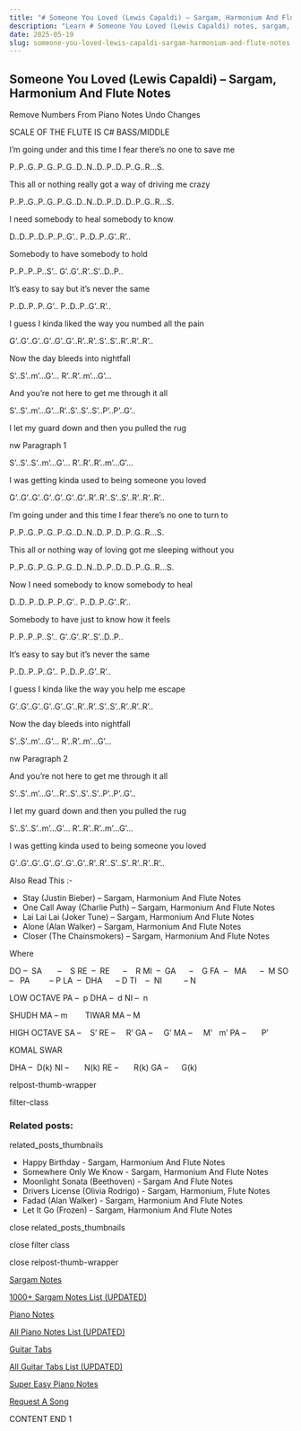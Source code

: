 ```yaml
---
title: "# Someone You Loved (Lewis Capaldi) – Sargam, Harmonium And Flute Notes"
description: "Learn # Someone You Loved (Lewis Capaldi) notes, sargam, harmonium notations and flute notes. Easy step-by-step tutorial for beginners."
date: 2025-05-19
slug: someone-you-loved-lewis-capaldi-sargam-harmonium-and-flute-notes
---
```


## Someone You Loved (Lewis Capaldi) – Sargam, Harmonium And Flute Notes

Remove Numbers From Piano Notes
Undo Changes

SCALE OF THE FLUTE IS C# BASS/MIDDLE

I’m going under and this time I fear there’s no one to save me

P..P..G..P..G..P..G..D..N..D..P..D..P..G..R…S.

This all or nothing really got a way of driving me crazy

P..P..G..P..G..P..G..D..N..D..P..D..D..P..G..R…S.

I need somebody to heal somebody to know

D..D..P..D..P..P..G’.. P..D..P..G’..R’..

Somebody to have somebody to hold

P..P..P..P..S’.. G’..G’..R’..S’..D..P..

It’s easy to say but it’s never the same

P..D..P..P..G’.. P..D..P..G’..R’..

I guess I kinda liked the way you numbed all the pain

G’..G’..G’..G’..G’..G’..R’..R’..S’..S’..R’..R’..R’..

Now the day bleeds into nightfall

S’..S’..m’…G’… R’..R’..m’…G’…

And you’re not here to get me through it all

S’..S’..m’…G’…R’..S’..S’..S’..P’..P’..G’..

I let my guard down and then you pulled the rug

nw Paragraph 1

S’..S’..S’..m’…G’… R’..R’..R’..m’…G’…

I was getting kinda used to being someone you loved

G’..G’..G’..G’..G’..G’..G’..R’..R’..S’..S’..R’..R’..R’..

I’m going under and this time I fear there’s no one to turn to

P..P..G..P..G..P..G..D..N..D..P..D..P..G..R…S.

This all or nothing way of loving got me sleeping without you

P..P..G..P..G..P..G..D..N..D..P..D..D..P..G..R…S.

Now I need somebody to know somebody to heal

D..D..P..D..P..P..G’.. P..D..P..G’..R’..

Somebody to have just to know how it feels

P..P..P..P..S’.. G’..G’..R’..S’..D..P..

It’s easy to say but it’s never the same

P..D..P..P..G’.. P..D..P..G’..R’..

I guess I kinda like the way you help me escape

G’..G’..G’..G’..G’..G’..R’..R’..S’..S’..R’..R’..R’..

Now the day bleeds into nightfall

S’..S’..m’…G’… R’..R’..m’…G’…

nw Paragraph 2

And you’re not here to get me through it all

S’..S’..m’…G’…R’..S’..S’..S’..P’..P’..G’..

I let my guard down and then you pulled the rug

S’..S’..S’..m’…G’… R’..R’..R’..m’…G’…

I was getting kinda used to being someone you loved

G’..G’..G’..G’..G’..G’..G’..R’..R’..S’..S’..R’..R’..R’..

Also Read This :-

* Stay (Justin Bieber) – Sargam, Harmonium And Flute Notes
* One Call Away (Charlie Puth) – Sargam, Harmonium And Flute Notes
* Lai Lai Lai (Joker Tune) – Sargam, Harmonium And Flute Notes
* Alone (Alan Walker) – Sargam, Harmonium And Flute Notes
* Closer (The Chainsmokers) – Sargam, Harmonium And Flute Notes

Where

DO –  SA       –    S
RE  –  RE      –    R
MI  –  GA      –    G
FA  –   MA      –  M
SO  –   PA         – P
LA  –  DHA      – D
TI    –  NI          – N

LOW OCTAVE
PA –  p
DHA –  d
NI –  n

SHUDH MA – m        TIWAR MA – M

HIGH OCTAVE
SA –    S’
RE –     R’
GA –     G’
MA –     M’   m’
PA –       P’

KOMAL SWAR

DHA –  D(k)
NI –       N(k)
RE –       R(k)
GA –      G(k)

relpost-thumb-wrapper

filter-class

### Related posts:

related_posts_thumbnails

* Happy Birthday - Sargam, Harmonium And Flute Notes
* Somewhere Only We Know - Sargam, Harmonium And Flute Notes
* Moonlight Sonata (Beethoven) - Sargam And Flute Notes
* Drivers License (Olivia Rodrigo) - Sargam, Harmonium, Flute Notes
* Fadad (Alan Walker) - Sargam, Harmonium And Flute Notes
* Let It Go (Frozen) - Sargam, Harmonium And Flute Notes

close related_posts_thumbnails

close filter class

close relpost-thumb-wrapper

[Sargam Notes](/sargam-notes.html)

[1000+ Sargam Notes List (UPDATED)](/all-songs-list-sargam-notes.html)

[Piano Notes](/piano-notes.html)

[All Piano Notes List (UPDATED)](/all-songs-list-piano-notes.html)

[Guitar Tabs](/guitar-tabs.html)

[All Guitar Tabs List (UPDATED)](/all-songs-list-guitar-tabs.html)

[Super Easy Piano Notes](https://studywall.in/)

[Request A Song](/request-a-song.html)

CONTENT END 1

